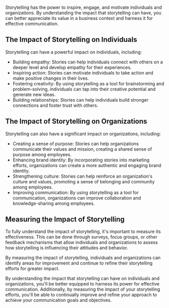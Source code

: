 
Storytelling has the power to inspire, engage, and motivate individuals and organizations. By understanding the impact that storytelling can have, you can better appreciate its value in a business context and harness it for effective communication.

The Impact of Storytelling on Individuals
-----------------------------------------

Storytelling can have a powerful impact on individuals, including:

* Building empathy: Stories can help individuals connect with others on a deeper level and develop empathy for their experiences.
* Inspiring action: Stories can motivate individuals to take action and make positive changes in their lives.
* Fostering creativity: By using storytelling as a tool for brainstorming and problem-solving, individuals can tap into their creative potential and generate new ideas.
* Building relationships: Stories can help individuals build stronger connections and foster trust with others.

The Impact of Storytelling on Organizations
-------------------------------------------

Storytelling can also have a significant impact on organizations, including:

* Creating a sense of purpose: Stories can help organizations communicate their values and mission, creating a shared sense of purpose among employees.
* Enhancing brand identity: By incorporating stories into marketing efforts, organizations can create a more authentic and engaging brand identity.
* Strengthening culture: Stories can help reinforce an organization's culture and values, promoting a sense of belonging and community among employees.
* Improving communication: By using storytelling as a tool for communication, organizations can improve collaboration and knowledge-sharing among employees.

Measuring the Impact of Storytelling
------------------------------------

To fully understand the impact of storytelling, it's important to measure its effectiveness. This can be done through surveys, focus groups, or other feedback mechanisms that allow individuals and organizations to assess how storytelling is influencing their attitudes and behavior.

By measuring the impact of storytelling, individuals and organizations can identify areas for improvement and continue to refine their storytelling efforts for greater impact.

By understanding the impact that storytelling can have on individuals and organizations, you'll be better equipped to harness its power for effective communication. Additionally, by measuring the impact of your storytelling efforts, you'll be able to continually improve and refine your approach to achieve your communication goals and objectives.
